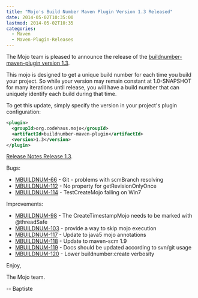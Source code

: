 ```yaml
---
title: "Mojo's Build Number Maven Plugin Version 1.3 Released"
date: 2014-05-02T10:35:00
lastmod: 2014-05-02T10:35
categories:
  - Maven
  - Maven-Plugin-Releases
---
```

The Mojo team is pleased to announce the release of the 
[buildnumber-maven-plugin version 1.3](http://mojo.codehaus.org/buildnumber-maven-plugin/).

This mojo is designed to get a unique build number for each time you build your project. 
So while your version may remain constant at 1.0-SNAPSHOT for many iterations until release, 
you will have a build number that can uniquely identify each build during that time.

To get this update, simply specify the version in your project's plugin configuration:

```xml
<plugin>
  <groupId>org.codehaus.mojo</groupId>
  <artifactId>buildnumber-maven-plugin</artifactId>
  <version>1.3</version>
</plugin>
```
<!-- more -->

[Release Notes Release 1.3](https://jira.codehaus.org/secure/ReleaseNote.jspa?projectId=12124&version=18855).

Bugs:

* [MBUILDNUM-66](https://issues.apache.org/jira/browse/MBUILDNUM-66) - Git - problems with scmBranch resolving
* [MBUILDNUM-112](https://issues.apache.org/jira/browse/MBUILDNUM-112) - No property for getRevisionOnlyOnce
* [MBUILDNUM-114](https://issues.apache.org/jira/browse/MBUILDNUM-114) - TestCreateMojo failing on Win7

Improvements:

* [MBUILDNUM-98](https://issues.apache.org/jira/browse/MBUILDNUM-98) - The CreateTimestampMojo needs to be marked with @threadSafe
* [MBUILDNUM-103](https://issues.apache.org/jira/browse/MBUILDNUM-103) - provide a way to skip mojo execution
* [MBUILDNUM-117](https://issues.apache.org/jira/browse/MBUILDNUM-117) - Update to java5 mojo annotations
* [MBUILDNUM-118](https://issues.apache.org/jira/browse/MBUILDNUM-118) - Update to maven-scm 1.9
* [MBUILDNUM-119](https://issues.apache.org/jira/browse/MBUILDNUM-119) - Docs should be updated according to svn/git usage
* [MBUILDNUM-120](https://issues.apache.org/jira/browse/MBUILDNUM-120) - Lower buildnumber:create verbosity


Enjoy,

The Mojo team.

-- Baptiste

